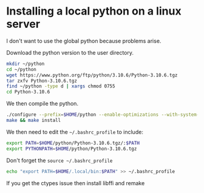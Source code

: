 # Installing a local python on a linux server

I don't want to use the global python because problems arise.

Download the python version to the user directory.

```bash
mkdir ~/python      
cd ~/python
wget https://www.python.org/ftp/python/3.10.6/Python-3.10.6.tgz
tar zxfv Python-3.10.6.tgz
find ~/python -type d | xargs chmod 0755
cd Python-3.10.6

```

We then compile the python.

```bash
./configure --prefix=$HOME/python --enable-optimizations --with-system-ffi
make && make install

```


We then need to edit the `~/.bashrc_profile` to include:
```bash
export PATH=$HOME/python/Python-3.10.6.tgz/:$PATH
export PYTHONPATH=$HOME/python/Python-3.10.6.tgz
```
Don't forget the `source ~/.bashrc_profile`


```bash
echo "export PATH=$HOME/.local/bin:$PATH" >> ~/.bashrc_profile
```



If you get the ctypes issue then install libffi and remake



